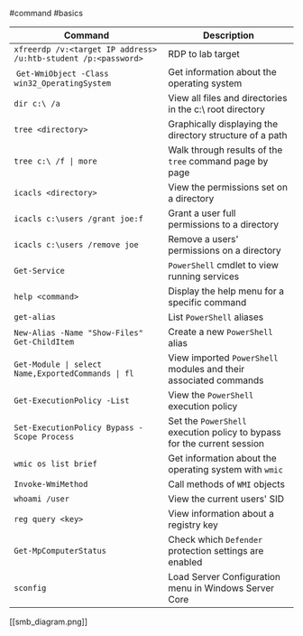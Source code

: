 #command
#basics 

| **Command** | **Description** |
| --------------|-------------------|
| `xfreerdp /v:<target IP address> /u:htb-student /p:<password>` | RDP to lab target |
| `Get-WmiObject -Class win32_OperatingSystem` | Get information about the operating system |
| `dir c:\ /a` | View all files and directories in the c:\ root directory |
| `tree <directory>` | Graphically displaying the directory structure of a path |
| `tree c:\ /f \| more` | Walk through results of the `tree` command page by page |
| `icacls <directory>` | View the permissions set on a directory |
| `icacls c:\users /grant joe:f` | Grant a user full permissions to a directory |
| `icacls c:\users /remove joe` | Remove a users' permissions on a directory |
| `Get-Service` | `PowerShell` cmdlet to view running services |
| `help <command>` | Display the help menu for a specific command |
| `get-alias` | List `PowerShell` aliases |
| `New-Alias -Name "Show-Files" Get-ChildItem` | Create a new `PowerShell` alias |
| `Get-Module \| select Name,ExportedCommands \| fl` | View imported `PowerShell` modules and their associated commands |
| `Get-ExecutionPolicy -List` | View the `PowerShell` execution policy |
| `Set-ExecutionPolicy Bypass -Scope Process` | Set the `PowerShell` execution policy to bypass for the current session |
| `wmic os list brief` | Get information about the operating system with `wmic` |
| `Invoke-WmiMethod` | Call methods of `WMI` objects |
| `whoami /user` | View the current users' SID |
| `reg query <key>` | View information about a registry key |
| `Get-MpComputerStatus` | Check which `Defender` protection settings are enabled |
| `sconfig` | Load Server Configuration menu in Windows Server Core |


[[smb_diagram.png]]